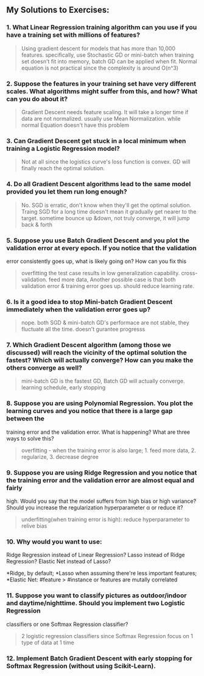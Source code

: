 ## My Solutions to Exercises:

### 1. What Linear Regression training algorithm can you use if you have a training set with millions of features?

> Using gradient descent for models that has more than 10,000 features. specifically, use Stochastic GD or mini-batch when training set doesn't fit into memory, batch GD can be applied when fit. Normal equation is not practical since the complexity is around O(n^3)

### 2. Suppose the features in your training set have very different scales. What algorithms might suffer from this, and how? What can you do about it?

> Gradient Descent needs feature scaling. It will take a longer time if data are not normalized. usually use Mean Normalization. while normal Equation doesn't have this problem

### 3. Can Gradient Descent get stuck in a local minimum when training a Logistic Regression model?

> Not at all since the logistics curve's loss function is convex. GD will finally reach the optimal solution.

### 4. Do all Gradient Descent algorithms lead to the same model provided you let them run long enough?

> No. SGD is erratic, don't know when they'll get the optimal solution. Traing SGD for a long time doesn't mean it gradually get nearer to the target. sometime bounce up &down, not truly converge, it will jump back & forth  

### 5. Suppose you use Batch Gradient Descent and you plot the validation error at every epoch. If you notice that the validation
error consistently goes up, what is likely going on? How can you fix this

> overfitting the test case results in low generalization capability. cross-validation. feed more data,
Another possible case is that both validation error & training error goes up. should reduce learning rate.

### 6. Is it a good idea to stop Mini-batch Gradient Descent immediately when the validation error goes up?

> nope. both SGD & mini-batch GD's performace are not stable, they fluctuate all the time. doesn't gurantee progresss  

### 7. Which Gradient Descent algorithm (among those we discussed) will reach the vicinity of the optimal solution the fastest? Which will actually converge? How can you make the others converge as well?

> mini-batch GD is the fastest GD, Batch GD will actually converge. learning schedule, early stopping

### 8. Suppose you are using Polynomial Regression. You plot the learning curves and you notice that there is a large gap between the
training error and the validation error. What is happening? What are three ways to solve this?

> overfitting - when the training error is also large; 1. feed more data, 2. regularize, 3. decrease degree

### 9. Suppose you are using Ridge Regression and you notice that the training error and the validation error are almost equal and fairly
high. Would you say that the model suffers from high bias or high variance? Should you increase the regularization hyperparameter α
or reduce it?

> underfitting(when training error is high): reduce hyperparameter to relive bias

### 10. Why would you want to use:
Ridge Regression instead of Linear Regression?
Lasso instead of Ridge Regression?
Elastic Net instead of Lasso?

> 
*Ridge, by default; 
*Lasso when assuming there're less important features; 
*Elastic Net: #feature > #instance or features are mutally correlated 

### 11. Suppose you want to classify pictures as outdoor/indoor and daytime/nighttime. Should you implement two Logistic Regression
classifiers or one Softmax Regression classifier?

> 2 logistic regression classifiers since Softmax Regression focus on  1 type of data at 1 time

### 12. Implement Batch Gradient Descent with early stopping for Softmax Regression (without using Scikit-Learn).
